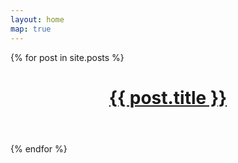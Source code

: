 ```yaml
---
layout: home
map: true
---
```

<script type="text/javascript">
function showPlace(url) {
	
}
</script>
<div id="main-post-container" class="full">
{% for post in site.posts %}
  <div class="post">
    <header class="post-header">
      <h1 class="post-title">
			<a href="{{ post.url }}">{{ post.title }}</a>
			</h1>
      </header>
    </div>
{% endfor %}
</div>

